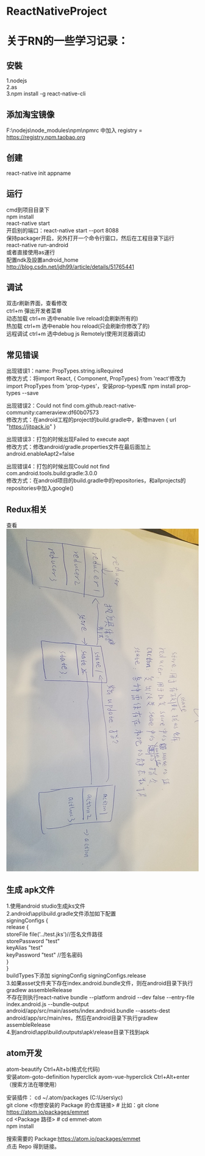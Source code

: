 # ReactNativeProject
关于RN的一些学习记录：
====  
安裝
------- 
1.nodejs<br>
2.as<br>
3.npm install -g react-native-cli<br>

添加淘宝镜像
------- 
F:\nodejs\node_modules\npm\npmrc 中加入 registry = https://registry.npm.taobao.org<br>

创建
------- 
react-native init appname<br>

运行 
------- 
cmd到项目目录下<br>
npm install<br>
react-native start<br>
开启别的端口：react-native start --port 8088<br>
保持packager开启，另外打开一个命令行窗口，然后在工程目录下运行<br>
react-native run-android<br>
或者直接使用as運行<br>
配置ndk及設置android_home
http://blog.csdn.net/jdh99/article/details/51765441<br>

调试 
------- 
双击r刷新界面，查看修改<br>
ctrl+m 彈出开发者菜单<br>
动态加载 	ctrl+m 选中enable live reload(会刷新所有的)<br>
热加载 		ctrl+m 选中enable hou reload(只会刷新你修改了的)<br>
远程调试 	ctrl+m 选中debug js Remotely(使用浏览器调试)<br>


常见错误 
------- 
出现错误1：name: PropTypes.string.isRequired<br>
修改方式：将import React, { Component, PropTypes} from 'react'修改为import PropTypes from 'prop-types'，安装prop-types库  npm install prop-types --save<br>

出现错误2：Could not find com.github.react-native-community:cameraview:df60b07573<br>
修改方式：在android工程的project的build.gradle中，新增maven { url "https://jitpack.io" }<br>

出现错误3：打包的时候出现Failed to execute aapt<br>
修改方式：修改android/gradle.properties文件在最后面加上android.enableAapt2=false<br>

出现错误4：打包的时候出现Could not find com.android.tools.build:gradle:3.0.0<br>
修改方式：在android项目的build.gradle中的repositories，和allprojects的repositories中加入google()<br>


Redux相关 
------- 
查看![Redux总结](https://github.com/yangchun9525/ReactNativeProject/blob/master/picture/20180416_180138.jpg)


生成 apk文件
------- 
1.使用android studio生成jks文件<br>
2.android\app\build.gradle文件添加如下配置<br>
signingConfigs { <br>
  release { <br>
    storeFile file('../test.jks')//签名文件路径 <br>
        storePassword "test" <br>
        keyAlias "test" <br>
        keyPassword "test"  //签名密码 <br>
    } <br>
} <br>
buildTypes下添加
signingConfig signingConfigs.release<br>
3.如果asset文件夹下存在index.android.bundle文件，则在android目录下执行gradlew assembleRelease <br>
不存在则执行react-native bundle --platform android --dev false --entry-file index.android.js --bundle-output android/app/src/main/assets/index.android.bundle --assets-dest android/app/src/main/res，然后在android目录下执行gradlew assembleRelease <br>
4.到android\app\build\outputs\apk\release目录下找到apk <br>

atom开发
------- 
atom-beautify Ctrl+Alt+b(格式化代码)<br>
安装atom-goto-definition  hyperclick ayom-vue-hyperclick  Ctrl+Alt+enter （搜索方法在哪使用）<br>

安装插件： cd ~/.atom/packages  (C:\Users\yc)<br>
git clone <你想安装的 Package 的仓库链接> # 比如：git clone https://atom.io/packages/emmet<br>
cd <Package 路径> # cd emmet-atom<br>
npm install<br>

搜索需要的 Package:https://atom.io/packages/emmet<br>
点击 Repo 得到链接。<br>

